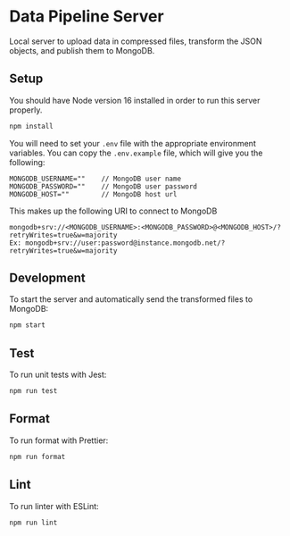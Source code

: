 # Data Pipeline Server

Local server to upload data in compressed files, transform the JSON objects, and publish them to MongoDB.

## Setup

You should have Node version 16 installed in order to run this server properly.

```sh
npm install
```

You will need to set your `.env` file with the appropriate environment variables. You can copy the `.env.example` file, which will give you the following:

```
MONGODB_USERNAME=""    // MongoDB user name
MONGODB_PASSWORD=""    // MongoDB user password
MONGODB_HOST=""        // MongoDB host url
```

This makes up the following URI to connect to MongoDB

```
mongodb+srv://<MONGODB_USERNAME>:<MONGODB_PASSWORD>@<MONGODB_HOST>/?retryWrites=true&w=majority
Ex: mongodb+srv://user:password@instance.mongodb.net/?retryWrites=true&w=majority
```

## Development

To start the server and automatically send the transformed files to MongoDB:

```sh
npm start
```

## Test

To run unit tests with Jest:

```sh
npm run test
```

## Format

To run format with Prettier:

```sh
npm run format
```

## Lint

To run linter with ESLint:

```sh
npm run lint
```

